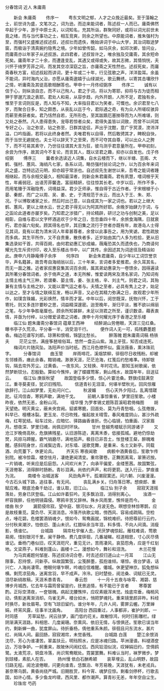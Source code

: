<!-- { "loadSidebar": true } -->
分春馆词 近人 朱庸斋

　　新会 朱庸斋
　　佟序一
　　粤东文明之郁，人才之众挽近最矣。至于藻翰之士，前世诗为盛，文笔次之，词为逊。而迩来能词者，陈述叔一人而已。庸斋佛然卒起于少年，游于中原士夫，以词知名，充其所诣，群聚同好，或将以词光前世未竟之绪，而与当代事功之士，相互竞爽，则余之所望也。中原能词者，推朱强村为至，而强村又盛推述叔述叔，述叔壮而遗佚，晚始讲词于中山大学，其治词取途梦窗，而极诣于清真婉约隐秀之境。少年如曾传韶，如马庆余，如邓次卿，皆问业，而庸斋亦以年家子从述叔游。此四君者，述叔皆许之，唯余独及交庸斋，其余短命死矣。庸斋年才二十余，而遭逢变乱，其遇又或得或失，故其志微，其情惝恍，夫兴怀于绮罗芳菲之间，而发其空凉深窈之旨，亦庸斋之天性然也。述叔死矣，而庸斋春秋方富，绍述叔起而讲词，更十年或二十年，行见弦歌之声，洋洋盈耳。余虽不能词，异时海内乂治，亦愿从庸斋遨嬉于山绿湖光，歌云舞绣，以寄其击壤欣忭之情，听庸斋及其徒高歌相酬答也。甲申十一月佟绍弼序
　　佟序二
　　诚有以信于心，则纵浪自恣，而不以己徇人。君之于词，将以为寄耶，抑将与古为徒而相狎于寥邈亢浪之表耶。君处人和易，从容步趋，内外开朗，人所不足，君独有余，惟至于言词则反是，而人知与不知，大率指目君以为笑者，可慨也。余识君至七八岁，而聚合日多，知之颇悉，从丧乱以迄于今，君际遇之奇，有为众人所嗟叹骇异而蕲至弗获者矣。君乃恬然自若，无所形色，至其跋踬厄塞挫辱而为人所难堪，则又处之泰然。凡人患得患失，宠辱若惊者众矣，君得失盖皆以词致，而曾不以间其专好之心，治之弥坚，钻之弥至，日群其徒侣，声出乎沈酣，意广乎冥漠，滂沛洋溢，口吟指画，若将以此终身者然。夫唯君有以自得，然后敢骋其才，睥睨自快，而于当世无避就也。夫士可以辞天下之至荣，而不可夺其自尊，可以出众人之胯下，而不可易其素守，乃世往往谓其大言为狂，彼乌测乎君意量所在。甲申初刻，余尝为作序，故其词今不复论，而言其人，既以坚君之趣，抑亦以自发也。戊子佟绍弼
　　傅序三
　　曩者余选读近人词集，自水云楼而下，继以半塘、芸阁、大鹤、强村、蕙风、海绡凡七家，各系以词，略仿强村翁论词之作，以为百余年来词风之盛，岂特远迈元明，抑亦超乎常浙也。自述叔先生谢世以来，吾粤之能词者踵相继起，而与余相交最久，相知最深者，则新会朱君庸斋。君有夙慧，嗜词根乎天性，年甫弱冠，出语芳菲馨逸，富丽精妍，往往惊其长老。中岁以后，所作不多，而用笔臻于浑融隐秀，词境益深。君少乏师承，惟自得于古近作者。于宋根植于小晏、秦郎，而广之以周、吴、姜、史，于清规范于水云，而出入于王、朱、郑、况。于以博取诸家之长，然后时出己意，以自成其为一家之词也。若以之上继大鹤、蕙风，更以上继水云，世之君子得无以为阿其所好耶。余晚岁始肆力于词，与之函论此道者亦屡岁矣。乃知君之涉猎广，持论精辟，研讨之功与创制之美，足以相彰，自维与君以文字杯酒追欢于少年之日，忽忽垂四十年，余旅食海隅，日就衰朽，君亦届六旬矣。顾其得名也早，其旧集之流行于世者亦既有年，故港岛人士得见其词，竟有以君为清末词人年辈甚尊者，余曾以此事告之，用为笑谑。君性疏放而多病，其生平所作，又不自贵重，散佚者多，近岁始由其门人多为检拾，更从旧集选录如干首，共得百阕，由何君幼惠汇钞成编，薇庵恐其久而遗佚也，乃商请何耀光先生斥资付印，收入至乐楼丛书中，以广其传。余因述其为词途径及精诣如此。庚申六月静庵傅子余序
　　何序四
　　新会朱君庸斋，自少年以工词饮誉京华，声名籍甚，故吾粤自海绡翁以后，三十年来，言词者多爱推君。余久耳其名，而无一面之雅。近者家叔惠裒集其词百余阕，属其弟幼惠录为一卷馈余，因得遍读其所著分春馆词者。余于倚声之道，本无所解，惟爱读两宋及清名家词，乃知词有主情主格主气三种，若谓秦、晏主情，姜、张主格，辛、刘主气，则君之词，其殆兼有主情与主格之妙，又能以潜气运之者与。夫情之至者，必具有隽上之才，始足以达之，至才与情之联绵互发，畅以声音，又必在其精力弥满之日，故观君少年所作，如璞含珠媚，光彩焕然，情丰而才富。中年以后，阅世既深，抚物兴怀，工于寄托，则又多连犿要眇之思，词益精深邃密。迨至晚年，渐归平淡，雅不欲以绵丽之笔，与少年争胜毫厘也。顾余所知甚鲜，未足以测君之所至，谨识数语，藉表衷情，并亟为付梓，以分赠爱读君之词者。庚申十月何耀光序于香港之至乐楼
　　临江仙  题朱庸斋分春馆词      蕴章王西神
　　经醉湖山劳倦眼，天涯三见红桑。曝书亭子久荒凉。平分春一半，消受泪千行。
　　便作词人无一可，捣残麝墨题香。梅边花谱写刘郎。琼箫和恨咽，锦瑟比愁长。
　　醉落魄  题朱庸斋词稿          杨铁夫
　　茫茫尘世。满座筝琶喧俗耳。悠然一盘云山紫。海上牙弦，知否成连死。
　　梅词片片随风坠。洛阳声价当时纸。西江月色襟怀似。露浣薇香，熏沐珠玑字。
　　分春馆词
　　曲玉管
　　岸雨啼花，溪烟禁柳，徘徊尽日收残粉。却被东邻蜂燕，瘗此余春。黯销魂。渺渺天涯，茫茫沧海，红笺后约愁难凖。待卸银钩，隔去帘外芳尘。过黄昏。 一夜东风，又轻换、年时花讯。那知玉树歌阑，依然梦断钗分。忍殷勤。算如今憔悴，谢了蝶媒莺客，剩山残水，故国年年，目送征云。
　　临江仙  庚辰秋望
　　故国登临多少恨，惊心片霎沧桑。野旗戍鼓满空江。重寻葵麦径，犹识旧残阳。
　　信道青衫无泪湿，何堪半壁秋光。回风惊雁欲辞行。江山如梦里，无处问兴亡。
　　秋波媚
　　伤心天外夕阳过。乱离惜蹉跎。征鸿信杳，寒鸦声歇，满地干戈。
　　前朝人事惊重省，梦里旧笙歌。小楼昨夜，依然无恙，金粉山河。
　　瑶华慢  为罗孝锡丈题陈苕溪昭君倚梅图
　　胡天望绝。明灭黄尘，蔽未央宫阙。貂裘寒脆，回首处、莫为丹青愁咽。么弦倦拨，料早已、檀槽冰裂。更玉龙、尽日吹残，催起故关晴雪。春风难度阴山，甚沙外疏梅，红萼犹结。毡车过处，应暗忆、驿路幽香谁折。伤心临镜，怕重画、汉家眉月。想夜深、梦里归魂，尚佩旧时环玦。
　　甘州  登越秀楼赋示同游诸子
　　又沧江岁晚倚高秋，危旗拂残星。认旧游陈迹，离离禾黍，低接孤城。避地仍惊劫燹，风掠马蹄腥。霸气销磨尽，满地笳声。极目已非吾土，怅登楼王粲，醉魄难醒。感斜阳身世，应减鬓边青。对东墙、逞歌竞舞，是重来、名士又新亭。同载酒、向荒薹下，休更论兵。
　　齐天乐  寒夜闻歌
　　病骸中酒黄昏后，笙歌乍传别院。被冷惊霜，楼空怯月，凄绝更闻清变。重帘骤卷。正舞困离鸾，翠箫迟按。一片销魂，听来应是后庭怨。人间欢兴未了，向承平偏爱，金缕葱茜。故国繁弦，天涯倦客，消得醉时肠断。青衫泪满。尚依约声声，和将更箭。送入行云，梦痕谁为浣。
　　南楼令  冶城送客
　　风劲角声干。孤潮寂寞还。问六朝、兴废漫漫。今古石头城下路，追往事，有无间。
　　丧乱满乡关。归舟落日寒。想庾郎、重赋应难。眼底沧桑千劫过，谁认取，旧江山。
　　临江仙  别子余
　　寂寂天涯摇落处，劳身已厌登临。江山如许着狂吟。无多飘泊泪，消得别离心。
　　浊酒一杯容我醉，任他明镜霜侵。寒鸦辛苦又辞林。殊乡风雨里，憔悴是而今。
　　金缕曲  秋夕
　　漏箭侵帘寂。望中庭、银河似水，月波无色。暝想空林惊寒鹊，应是故枝重觅。莫负尽、天涯消息。冷落齐纨歌尘暗，傍西风、容易成疏隔。空检点，唾花碧。危楼罢酒销魂夕。恨如今、鸳鸯画就，锦梳难织。待把尊前行云约，分付秋来潮汐。怕依旧、蓬山未识。红腊纵余当年泪，料多情、不向人间滴。消瘦影，倩谁忆。
　　台城路
　　隔帘杜宇催人去，厌厌梦魂惊起。雁柱难调，莺歌易阕，惜别银河千里。阑干静倚。费几度徘徊，几番凝睇。枉道相思，寸心灰尽倩谁记。垂杨门巷似旧，叹天涯咫尺，重见无计。苦雨凄风，哀笳怨角，应是千红刬地。文梁燕子，料难到蓬山，画楼十二。漫想如今，舞衫和泪洗。
　　木兰花慢
　　为马宾甫题何邹崖、陈述叔诗词合卷，时去述叔归道山止一月耳
　　江山无限事，忍持恨，问新亭。纵故国繁弦，尘笺醉墨，孤抱谁倾。堪惊。夜台梦语，话兴亡、人海尚凄零。倦眼何堪乍瞑，吟魂应信难醒。僊城。休更望神京。狐兔想纵横。剩荒凉笳角，迷离宫羽，早不成声。泠泠。旧时楚些，阅沧桑、词赋已无灵。泪尽新绡故稿，天涯禾黍青青。
　　春云怨
　　十一月十五夜与咏雩、湘碧、慈博步月城西，忆去年与霜筠曾留是约，抚景追情，有不能已于言者
　　寒尊罢酌。正际空清夜，一奁银魄。病起沈腰憔悴，应叹素娥浑未觉。烛底帘垂，梅梢风动，倩影迷离渐消却。乌雀无声，楼台如水，悄把梦魂托。重来镜里颜非昨。料经时换尽，新妆眉萼。空有飞琼旧留约。谁分年年，几许人间，雾屏云幄。万里婵娟，终宵风露，往事半沈画角。
　　高阳台  西园重过，人事都非，崔护刘郎，一时同感
　　芳草延愁，闲云驻梦，画门低约花关。故榭惊鸿，何时归影雕栏。绿阴渐满天涯路，料相思、几度阑珊。奈熏风、依旧无情，与恨俱还。笙歌已误当年约，剩新蝉一曲，犹度屏山。待折垂杨，倩他重系朱颜。徘徊且问东流水，甚片红、尚隔人间。最回肠，寂寂湘帘，未觉香残。
　　台城路  白莲
　　楚江余恨消沈尽，芳心为谁凄苦。翠盖扶云，明珰照水，应是冰魂归路。苹洲漫谱。料褪酒奁边，万妆争妒。一舸重来，故陂休问闹红侣。西风铅泪似浣，叹婵娟旧约，空倩鸥鹭。太液荒凉，铜盘冷落，尚识鸳鸯眠处。霓裳罢舞。料难认当时，袜罗微步。梦到琼楼，素肌人在否。
　　扬州慢  依白石酬希颖
　　哀草埋云，乱山明野，故园归路无程。阅沧波倦眼，问更向谁青。恁飘泊、年芳易晚，天涯犹有，未老戎兵。甚奈寒乌鹊，黄昏尚绕严城。旧期胜赏，料今宵、魂梦应惊。剩看剑停杯，行歌去国，如许心情。多少鱼龙吟啸，西风里、都作潮声。算青衫无恙，年年空自尘生。
　　珍珠帘  芍药
